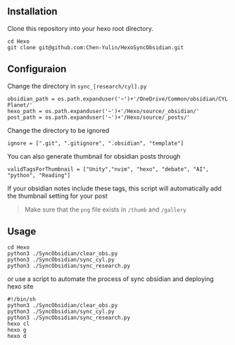 ## Installation
Clone this repository into your hexo root directory.
```
cd Hexo
git clone git@github.com:Chen-Yulin/HexoSyncObsidian.git
```

## Configuraion
Change the directory in `sync_[research/cyl].py`
```
obsidian_path = os.path.expanduser('~')+'/OneDrive/Common/obsidian/CYL Planet/'
hexo_path = os.path.expanduser('~')+'/Hexo/source/_obsidian/'
post_path = os.path.expanduser('~')+'/Hexo/source/_posts/'
```
Change the directory to be ignored
```
ignore = [".git", ".gitignore", ".obsidian", "template"]
```

You can also generate thumbnail for obsidian posts through
```
validTagsForThumbnail = ["Unity","nvim", "hexo", "debate", "AI", "python", "Reading"]
```
If your obsidian notes include these tags, this script will automatically add the thumbnail setting for your post
> Make sure that the `png` file exists in `/thumb` and `/gallery`

## Usage
```
cd Hexo
python3 ./SyncObsidian/clear_obs.py
python3 ./SyncObsidian/sync_cyl.py
python3 ./SyncObsidian/sync_research.py
```
or use a script to automate the process of sync obsidian and deploying hexo site
```
#!/bin/sh
python3 ./SyncObsidian/clear_obs.py
python3 ./SyncObsidian/sync_cyl.py
python3 ./SyncObsidian/sync_research.py
hexo cl
hexo g
hexo d
```
